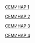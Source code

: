 [СЕМИНАР 1]()


[СЕМИНАР 2]()


[СЕМИНАР 3](https://github.com/Gregorian1489/UNITTESTING/tree/main/seminar3)


[СЕМИНАР 4](https://github.com/Gregorian1489/UNITTESTING/tree/main/seminar4)
